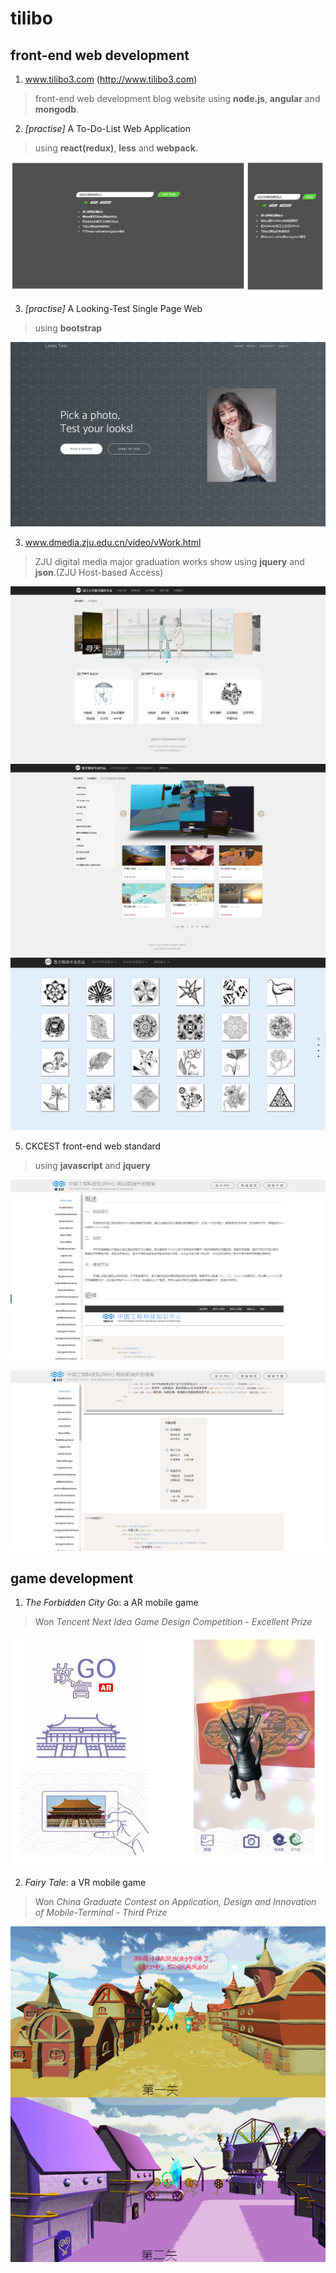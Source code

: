 # tilibo
## front-end web development
1. www.tilibo3.com (http://www.tilibo3.com)
> front-end web development blog website using **node.js**, **angular** and **mongodb**.

2. *[practise]* A To-Do-List Web Application
> using **react(redux)**, **less** and **webpack**.

![](https://raw.githubusercontent.com/tilibo3/tilibo3/master/addtodo-app/show.jpg)

3. *[practise]* A Looking-Test Single Page Web
> using **bootstrap**

![](https://raw.githubusercontent.com/tilibo3/tilibo3/master/lookingtest-app/show.png)

3. www.dmedia.zju.edu.cn/video/vWork.html
> ZJU digital media major graduation works show using **jquery** and **json**.(ZJU Host-based Access)

![](https://raw.githubusercontent.com/tilibo3/tilibo3/master/dmedia-work1-screenshot.png)
![](https://raw.githubusercontent.com/tilibo3/tilibo3/master/dmedia-work2-screenshot.png)
![](https://raw.githubusercontent.com/tilibo3/tilibo3/master/dmeida-work3-screenshot.png)  

5. CKCEST front-end web standard
> using **javascript** and **jquery**

![](https://raw.githubusercontent.com/tilibo3/tilibo3/master/ckcest-screenshot1.png)  

![](https://raw.githubusercontent.com/tilibo3/tilibo3/master/ckcest-screenshot2.png)  

## game development
1. *The Forbidden City Go*: a AR mobile game
> Won *Tencent Next Idea Game Design Competition - Excellent Prize*  

![](https://raw.githubusercontent.com/tilibo3/tilibo3/master/the-forbidden-city-go-s.png)  

2. *Fairy Tale*: a VR mobile game
> Won *China Graduate Contest on Application, Design and Innovation of Mobile-Terminal - Third Prize*  

![](https://raw.githubusercontent.com/tilibo3/tilibo3/master/fairy-tale-s.png)  
